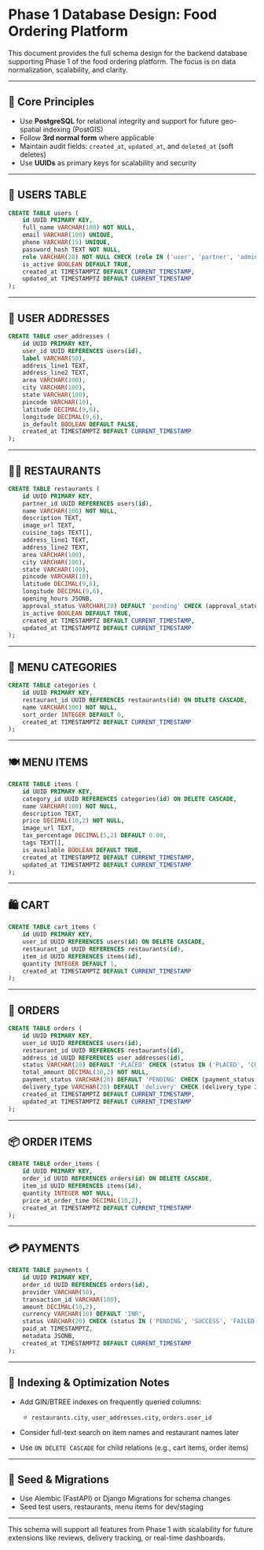 # Phase 1 Database Design: Food Ordering Platform

This document provides the full schema design for the backend database supporting Phase 1 of the food ordering platform. The focus is on data normalization, scalability, and clarity.

---

## 📌 Core Principles

* Use **PostgreSQL** for relational integrity and support for future geo-spatial indexing (PostGIS)
* Follow **3rd normal form** where applicable
* Maintain audit fields: `created_at`, `updated_at`, and `deleted_at` (soft deletes)
* Use **UUIDs** as primary keys for scalability and security

---

## 🔐 USERS TABLE

```sql
CREATE TABLE users (
    id UUID PRIMARY KEY,
    full_name VARCHAR(100) NOT NULL,
    email VARCHAR(100) UNIQUE,
    phone VARCHAR(15) UNIQUE,
    password_hash TEXT NOT NULL,
    role VARCHAR(20) NOT NULL CHECK (role IN ('user', 'partner', 'admin')),
    is_active BOOLEAN DEFAULT TRUE,
    created_at TIMESTAMPTZ DEFAULT CURRENT_TIMESTAMP,
    updated_at TIMESTAMPTZ DEFAULT CURRENT_TIMESTAMP
);
```

---

## 🧍 USER ADDRESSES

```sql
CREATE TABLE user_addresses (
    id UUID PRIMARY KEY,
    user_id UUID REFERENCES users(id),
    label VARCHAR(50),
    address_line1 TEXT,
    address_line2 TEXT,
    area VARCHAR(100),
    city VARCHAR(100),
    state VARCHAR(100),
    pincode VARCHAR(10),
    latitude DECIMAL(9,6),
    longitude DECIMAL(9,6),
    is_default BOOLEAN DEFAULT FALSE,
    created_at TIMESTAMPTZ DEFAULT CURRENT_TIMESTAMP
);
```

---

## 🧑‍🍳 RESTAURANTS

```sql
CREATE TABLE restaurants (
    id UUID PRIMARY KEY,
    partner_id UUID REFERENCES users(id),
    name VARCHAR(100) NOT NULL,
    description TEXT,
    image_url TEXT,
    cuisine_tags TEXT[],
    address_line1 TEXT,
    address_line2 TEXT,
    area VARCHAR(100),
    city VARCHAR(100),
    state VARCHAR(100),
    pincode VARCHAR(10),
    latitude DECIMAL(9,6),
    longitude DECIMAL(9,6),
    opening_hours JSONB,
    approval_status VARCHAR(20) DEFAULT 'pending' CHECK (approval_status IN ('pending', 'approved', 'rejected')),
    is_active BOOLEAN DEFAULT TRUE,
    created_at TIMESTAMPTZ DEFAULT CURRENT_TIMESTAMP,
    updated_at TIMESTAMPTZ DEFAULT CURRENT_TIMESTAMP
);
```

---

## 📂 MENU CATEGORIES

```sql
CREATE TABLE categories (
    id UUID PRIMARY KEY,
    restaurant_id UUID REFERENCES restaurants(id) ON DELETE CASCADE,
    name VARCHAR(100) NOT NULL,
    sort_order INTEGER DEFAULT 0,
    created_at TIMESTAMPTZ DEFAULT CURRENT_TIMESTAMP
);
```

---

## 🍽️ MENU ITEMS

```sql
CREATE TABLE items (
    id UUID PRIMARY KEY,
    category_id UUID REFERENCES categories(id) ON DELETE CASCADE,
    name VARCHAR(100) NOT NULL,
    description TEXT,
    price DECIMAL(10,2) NOT NULL,
    image_url TEXT,
    tax_percentage DECIMAL(5,2) DEFAULT 0.00,
    tags TEXT[],
    is_available BOOLEAN DEFAULT TRUE,
    created_at TIMESTAMPTZ DEFAULT CURRENT_TIMESTAMP,
    updated_at TIMESTAMPTZ DEFAULT CURRENT_TIMESTAMP
);
```

---

## 🛍️ CART

```sql
CREATE TABLE cart_items (
    id UUID PRIMARY KEY,
    user_id UUID REFERENCES users(id) ON DELETE CASCADE,
    restaurant_id UUID REFERENCES restaurants(id),
    item_id UUID REFERENCES items(id),
    quantity INTEGER DEFAULT 1,
    created_at TIMESTAMPTZ DEFAULT CURRENT_TIMESTAMP
);
```

---

## 🧾 ORDERS

```sql
CREATE TABLE orders (
    id UUID PRIMARY KEY,
    user_id UUID REFERENCES users(id),
    restaurant_id UUID REFERENCES restaurants(id),
    address_id UUID REFERENCES user_addresses(id),
    status VARCHAR(20) DEFAULT 'PLACED' CHECK (status IN ('PLACED', 'CONFIRMED', 'COMPLETED', 'CANCELLED')),
    total_amount DECIMAL(10,2) NOT NULL,
    payment_status VARCHAR(20) DEFAULT 'PENDING' CHECK (payment_status IN ('PENDING', 'PAID', 'FAILED')),
    delivery_type VARCHAR(20) DEFAULT 'delivery' CHECK (delivery_type IN ('pickup', 'delivery')),
    created_at TIMESTAMPTZ DEFAULT CURRENT_TIMESTAMP,
    updated_at TIMESTAMPTZ DEFAULT CURRENT_TIMESTAMP
);
```

---

## 📦 ORDER ITEMS

```sql
CREATE TABLE order_items (
    id UUID PRIMARY KEY,
    order_id UUID REFERENCES orders(id) ON DELETE CASCADE,
    item_id UUID REFERENCES items(id),
    quantity INTEGER NOT NULL,
    price_at_order_time DECIMAL(10,2),
    created_at TIMESTAMPTZ DEFAULT CURRENT_TIMESTAMP
);
```

---

## 💳 PAYMENTS

```sql
CREATE TABLE payments (
    id UUID PRIMARY KEY,
    order_id UUID REFERENCES orders(id),
    provider VARCHAR(50),
    transaction_id VARCHAR(100),
    amount DECIMAL(10,2),
    currency VARCHAR(10) DEFAULT 'INR',
    status VARCHAR(20) CHECK (status IN ('PENDING', 'SUCCESS', 'FAILED')),
    paid_at TIMESTAMPTZ,
    metadata JSONB,
    created_at TIMESTAMPTZ DEFAULT CURRENT_TIMESTAMP
);
```

---

## 📌 Indexing & Optimization Notes

* Add GIN/BTREE indexes on frequently queried columns:

  * `restaurants.city`, `user_addresses.city`, `orders.user_id`
* Consider full-text search on item names and restaurant names later
* Use `ON DELETE CASCADE` for child relations (e.g., cart items, order items)

---

## 🧪 Seed & Migrations

* Use Alembic (FastAPI) or Django Migrations for schema changes
* Seed test users, restaurants, menu items for dev/staging

---

This schema will support all features from Phase 1 with scalability for future extensions like reviews, delivery tracking, or real-time dashboards.
